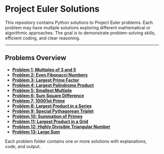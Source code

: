 # Project Euler Solutions

This repository contains Python solutions to Project Euler problems. Each problem may have multiple solutions exploring different mathematical or algorithmic approaches. The goal is to demonstrate problem-solving skills, efficient coding, and clear reasoning.

---

## Problems Overview

- **[Problem 1:  Multiples of 3 and 5](./problem_001/README.md)**  
- **[Problem 2:  Even Fibonacci Numbers](./problem_002/README.md)**  
- **[Problem 3:  Largest Prime Factor](./problem_003/README.md)**
- **[Problem 4:  Largest Palindrome Product](./problem_004/README.md)**
- **[Problem 5:  Smallest Multiple](./problem_005/README.md)**
- **[Problem 6:  Sum Square Difference](./problem_006/README.md)**
- **[Problem 7:  10001st Prime](./problem_007/README.md)**
- **[Problem 8:  Largest Product in a Series](./problem_008/README.md)**
- **[Problem 9:  Special Pythagorean Triplet](./problem_009/README.md)**
- **[Problem 10: Summation of Primes](./problem_010/README.md)**
- **[Problem 11: Largest Product in a Grid](./problem_011/README.md)**
- **[Problem 12: Highly Divisible Triangular Number](./problem_012/README.md)**
- **[Problem 13: Large Sum](./problem_013/README.md)**

Each problem folder contains one or more solutions with explanations, code, and output.

